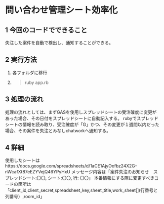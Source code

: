# 問い合わせ管理シート効率化

## 1 今回のコードでできること

失注した案件を自動で検出し、通知することができる。

## 2 実行方法

1. 各フォルダに移行
2. >ruby app.rb 

## 3 処理の流れ

処理の流れとしては、まずGASを使用しスプレッドシートの受注確度に変更があった場合、その日付をスプレッドシートに自動記入する。
rubyでスプレッドシートの情報を読み取り、受注確度が「G」かつ、その変更が１週間以内だった場合、その案件を失注とみなしchatworkへ通知する。

## 4 詳細

使用したシートはhttps://docs.google.com/spreadsheets/d/1aCE1AjyOofbz24X2G-nWcafXt87eEZYVejQ46YPyHxU
メッセージ内容は「案件失注のお知らせ　スプレッドシート:〇〇, シート:〇〇, 行: 〇〇」
本番情報にする際に変更すべきコードの箇所は「client_id,client_secret,spreadsheet_key,sheet_title,work_sheet[](行番号と列番号）,room_id」


